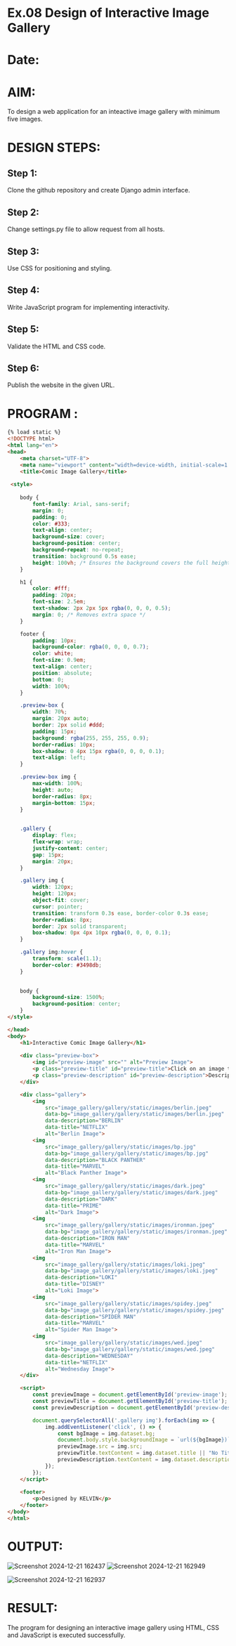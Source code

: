 # Ex.08 Design of Interactive Image Gallery
# Date:
# AIM:
To design a web application for an inteactive image gallery with minimum five images.

# DESIGN STEPS:
## Step 1:
Clone the github repository and create Django admin interface.

## Step 2:
Change settings.py file to allow request from all hosts.

## Step 3:
Use CSS for positioning and styling.

## Step 4:
Write JavaScript program for implementing interactivity.

## Step 5:
Validate the HTML and CSS code.

## Step 6:
Publish the website in the given URL.

# PROGRAM :
```html
{% load static %}
<!DOCTYPE html>
<html lang="en">
<head>
    <meta charset="UTF-8">
    <meta name="viewport" content="width=device-width, initial-scale=1.0">
    <title>Comic Image Gallery</title>
    
 <style>
  
    body {
        font-family: Arial, sans-serif;
        margin: 0;
        padding: 0;
        color: #333;
        text-align: center;
        background-size: cover;
        background-position: center;
        background-repeat: no-repeat;
        transition: background 0.5s ease;
        height: 100vh; /* Ensures the background covers the full height of the viewport */
    }

    h1 {
        color: #fff;
        padding: 20px;
        font-size: 2.5em;
        text-shadow: 2px 2px 5px rgba(0, 0, 0, 0.5);
        margin: 0; /* Removes extra space */
    }

    footer {
        padding: 10px;
        background-color: rgba(0, 0, 0, 0.7);
        color: white;
        font-size: 0.9em;
        text-align: center;
        position: absolute;
        bottom: 0;
        width: 100%;
    }

    .preview-box {
        width: 70%;
        margin: 20px auto;
        border: 2px solid #ddd;
        padding: 15px;
        background: rgba(255, 255, 255, 0.9);
        border-radius: 10px;
        box-shadow: 0 4px 15px rgba(0, 0, 0, 0.1);
        text-align: left;
    }

    .preview-box img {
        max-width: 100%;
        height: auto;
        border-radius: 8px;
        margin-bottom: 15px;
    }

    
    .gallery {
        display: flex;
        flex-wrap: wrap;
        justify-content: center;
        gap: 15px;
        margin: 20px;
    }

    .gallery img {
        width: 120px;
        height: 120px;
        object-fit: cover;
        cursor: pointer;
        transition: transform 0.3s ease, border-color 0.3s ease;
        border-radius: 8px;
        border: 2px solid transparent;
        box-shadow: 0px 4px 10px rgba(0, 0, 0, 0.1);
    }

    .gallery img:hover {
        transform: scale(1.1);
        border-color: #3498db;
    }

   
    body {
        background-size: 1500%;
        background-position: center;
    }
</style>

</head>
<body>
    <h1>Interactive Comic Image Gallery</h1>
    
    <div class="preview-box">
        <img id="preview-image" src="" alt="Preview Image">
        <p class="preview-title" id="preview-title">Click on an image to view</p>
        <p class="preview-description" id="preview-description">Description of the selected image will appear here.</p>
    </div>

    <div class="gallery">
        <img 
            src="image_gallery/gallery/static/images/berlin.jpeg" 
            data-bg="image_gallery/gallery/static/images/berlin.jpeg"
            data-description="BERLIN" 
            data-title="NETFLIX" 
            alt="Berlin Image">
        <img 
            src="image_gallery/gallery/static/images/bp.jpg" 
            data-bg="image_gallery/gallery/static/images/bp.jpg"
            data-description="BLACK PANTHER" 
            data-title="MARVEL" 
            alt="Black Panther Image">
        <img 
            src="image_gallery/gallery/static/images/dark.jpeg" 
            data-bg="image_gallery/gallery/static/images/dark.jpeg"
            data-description="DARK" 
            data-title="PRIME" 
            alt="Dark Image">
        <img 
            src="image_gallery/gallery/static/images/ironman.jpeg" 
            data-bg="image_gallery/gallery/static/images/ironman.jpeg"
            data-description="IRON MAN" 
            data-title="MARVEL" 
            alt="Iron Man Image">
        <img 
            src="image_gallery/gallery/static/images/loki.jpeg" 
            data-bg="image_gallery/gallery/static/images/loki.jpeg"
            data-description="LOKI" 
            data-title="DISNEY" 
            alt="Loki Image">
        <img 
            src="image_gallery/gallery/static/images/spidey.jpeg"
            data-bg="image_gallery/gallery/static/images/spidey.jpeg"
            data-description="SPIDER MAN" 
            data-title="MARVEL" 
            alt="Spider Man Image">
        <img 
            src="image_gallery/gallery/static/images/wed.jpeg" 
            data-bg="image_gallery/gallery/static/images/wed.jpeg"
            data-description="WEDNESDAY" 
            data-title="NETFLIX"
            alt="Wednesday Image">
    </div>

    <script>
        const previewImage = document.getElementById('preview-image');
        const previewTitle = document.getElementById('preview-title');
        const previewDescription = document.getElementById('preview-description');

        document.querySelectorAll('.gallery img').forEach(img => {
            img.addEventListener('click', () => {
                const bgImage = img.dataset.bg;
                document.body.style.backgroundImage = `url(${bgImage})`;
                previewImage.src = img.src;
                previewTitle.textContent = img.dataset.title || "No Title";
                previewDescription.textContent = img.dataset.description || "No Description";
            });
        });
    </script>
    
    <footer>
        <p>Designed by KELVIN</p>
    </footer>
</body>
</html>

```
# OUTPUT:
![Screenshot 2024-12-21 162437](https://github.com/user-attachments/assets/872202a4-fc82-404a-a984-e6556da680f1)
![Screenshot 2024-12-21 162949](https://github.com/user-attachments/assets/d23460fb-6007-4021-a9b0-b2339687dd25)

![Screenshot 2024-12-21 162937](https://github.com/user-attachments/assets/3c481595-9400-4617-b856-a685fc00cb6e)

# RESULT:
The program for designing an interactive image gallery using HTML, CSS and JavaScript is executed successfully.
